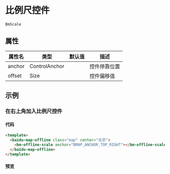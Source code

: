 # 比例尺控件

`BmScale`

## 属性

|属性名|类型|默认值|描述|
|------|-----|-----|----|
|anchor|ControlAnchor||控件停靠位置|
|offset|Size||控件偏移值|

## 示例

### 在右上角加入比例尺控件

#### 代码

```html
<template>
  <baidu-map-offline class="map" center="北京">
    <bm-offline-scale anchor="BMAP_ANCHOR_TOP_RIGHT"></bm-offline-scale>
  </baidu-map-offline>
</template>
```

#### 预览

<doc-preview>
  <baidu-map-offline class="map" center="北京">
    <bm-offline-scale anchor="BMAP_ANCHOR_TOP_RIGHT"></bm-offline-scale>
  </baidu-map-offline>
</doc-preview>

